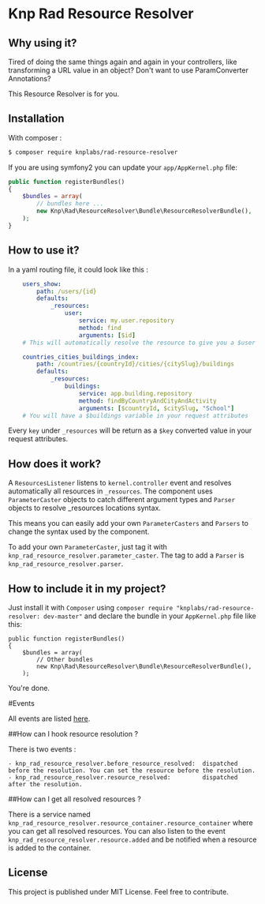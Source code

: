 # Knp Rad Resource Resolver
## Why using it?
Tired of doing the same things again and again in your controllers, like transforming a URL value in an object?
Don't want to use ParamConverter Annotations?

This Resource Resolver is for you.

## Installation

With composer :

```bash
$ composer require knplabs/rad-resource-resolver
```

If you are using symfony2 you can update your `app/AppKernel.php` file:

```php
public function registerBundles()
{
    $bundles = array(
        // bundles here ...
        new Knp\Rad\ResourceResolver\Bundle\ResourceResolverBundle(),
    );
}
```
 
## How to use it?

In a yaml routing file, it could look like this :

```yaml
    users_show:
        path: /users/{id}
        defaults:
            _resources:
                user:
                    service: my.user.repository
                    method: find
                    arguments: [$id]
    # This will automatically resolve the resource to give you a $user object in your request attributes
```
        
```yaml
    countries_cities_buildings_index:
        path: /countries/{countryId}/cities/{citySlug}/buildings
        defaults:
            _resources:
                buildings:
                    service: app.building.repository
                    method: findByCountryAndCityAndActivity
                    arguments: [$countryId, $citySlug, "School"]
    # You will have a $buildings variable in your request attributes
```

Every `key` under `_resources` will be return as a `$key` converted value in your request attributes.

## How does it work?

A `ResourcesListener` listens to `kernel.controller` event and resolves automatically all resources in `_resources`.
The component uses `ParameterCaster` objects to catch different argument types and `Parser` objects to resolve _resources locations syntax.

This means you can easily add your own `ParameterCasters` and `Parsers` to change the syntax used by the component.

To add your own `ParameterCaster`, just tag it with `knp_rad_resource_resolver.parameter_caster`.
The tag to add a `Parser` is `knp_rad_resource_resolver.parser`.

## How to include it in my project?

Just install it with `Composer` using `composer require "knplabs/rad-resource-resolver: dev-master"` and declare the bundle in your `AppKernel.php` file like this:


    public function registerBundles()
    {
        $bundles = array(
            // Other bundles
            new Knp\Rad\ResourceResolver\Bundle\ResourceResolverBundle(),
        );

You're done.

#Events

All events are listed [here](./src/Knp/Rad/ResourceResolver/Events.php).

##How can I hook resource resolution ?

There is two events : 

    - knp_rad_resource_resolver.before_resource_resolved:  dispatched before the resolution. You can set the resource before the resolution.
    - knp_rad_resource_resolver.resource_resolved:         dispatched after the resolution.

##How can I get all resolved resources ?

There is a service named `knp_rad_resource_resolver.resource_container.resource_container` where you can get all resolved resources. You can also listen to the event `knp_rad_resource_resolver.resource.added` and be notified when a resource is added to the container.

## License
This project is published under MIT License. Feel free to contribute.


